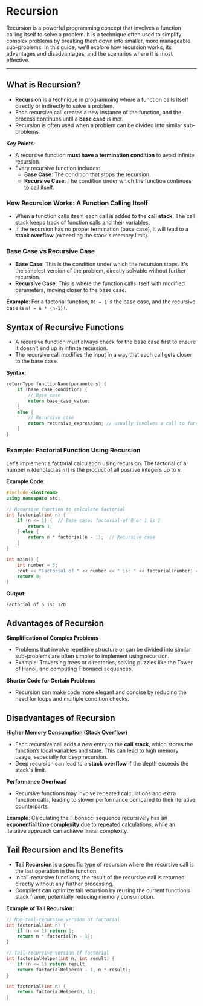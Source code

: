 # Recursion

Recursion is a powerful programming concept that involves a function calling itself to solve a problem. It is a technique often used to simplify complex problems by breaking them down into smaller, more manageable sub-problems. In this guide, we'll explore how recursion works, its advantages and disadvantages, and the scenarios where it is most effective.

***

## **What is Recursion?**

* **Recursion** is a technique in programming where a function calls itself directly or indirectly to solve a problem.
* Each recursive call creates a new instance of the function, and the process continues until a **base case** is met.
* Recursion is often used when a problem can be divided into similar sub-problems.

**Key Points**:

* A recursive function **must have a termination condition** to avoid infinite recursion.
* Every recursive function includes:
  * **Base Case**: The condition that stops the recursion.
  * **Recursive Case**: The condition under which the function continues to call itself.

### **How Recursion Works: A Function Calling Itself**

* When a function calls itself, each call is added to the **call stack**. The call stack keeps track of function calls and their variables.
* If the recursion has no proper termination (base case), it will lead to a **stack overflow** (exceeding the stack's memory limit).

### **Base Case vs Recursive Case**

* **Base Case**: This is the condition under which the recursion stops. It's the simplest version of the problem, directly solvable without further recursion.
* **Recursive Case**: This is where the function calls itself with modified parameters, moving closer to the base case.

**Example**: For a factorial function, `0! = 1` is the base case, and the recursive case is `n! = n * (n-1)!`.

## **Syntax of Recursive Functions**

* A recursive function must always check for the base case first to ensure it doesn’t end up in infinite recursion.
* The recursive call modifies the input in a way that each call gets closer to the base case.

**Syntax**:

```cpp
returnType functionName(parameters) {
    if (base_case_condition) {
        // Base case
        return base_case_value;
    }
    else {
        // Recursive case
        return recursive_expression; // Usually involves a call to functionName
    }
}
```

### **Example: Factorial Function Using Recursion**

Let's implement a factorial calculation using recursion. The factorial of a number `n` (denoted as `n!`) is the product of all positive integers up to `n`.

**Example Code**:

```cpp
#include <iostream>
using namespace std;

// Recursive function to calculate factorial
int factorial(int n) {
    if (n <= 1) {  // Base case: factorial of 0 or 1 is 1
        return 1;
    } else {
        return n * factorial(n - 1);  // Recursive case
    }
}

int main() {
    int number = 5;
    cout << "Factorial of " << number << " is: " << factorial(number) << endl;
    return 0;
}
```

**Output**:

```
Factorial of 5 is: 120
```

## **Advantages of Recursion**

**Simplification of Complex Problems**

* Problems that involve repetitive structure or can be divided into similar sub-problems are often simpler to implement using recursion.
* Example: Traversing trees or directories, solving puzzles like the Tower of Hanoi, and computing Fibonacci sequences.

**Shorter Code for Certain Problems**

* Recursion can make code more elegant and concise by reducing the need for loops and multiple condition checks.

## **Disadvantages of Recursion**

**Higher Memory Consumption (Stack Overflow)**

* Each recursive call adds a new entry to the **call stack**, which stores the function’s local variables and state. This can lead to high memory usage, especially for deep recursion.
* Deep recursion can lead to a **stack overflow** if the depth exceeds the stack's limit.

**Performance Overhead**

* Recursive functions may involve repeated calculations and extra function calls, leading to slower performance compared to their iterative counterparts.

**Example**: Calculating the Fibonacci sequence recursively has an **exponential time complexity** due to repeated calculations, while an iterative approach can achieve linear complexity.

## **Tail Recursion and Its Benefits**

* **Tail Recursion** is a specific type of recursion where the recursive call is the last operation in the function.
* In tail-recursive functions, the result of the recursive call is returned directly without any further processing.
* Compilers can optimize tail recursion by reusing the current function’s stack frame, potentially reducing memory consumption.

**Example of Tail Recursion**:

```cpp
// Non-tail-recursive version of factorial
int factorial(int n) {
    if (n <= 1) return 1;
    return n * factorial(n - 1);
}

// Tail-recursive version of factorial
int factorialHelper(int n, int result) {
    if (n <= 1) return result;
    return factorialHelper(n - 1, n * result);
}

int factorial(int n) {
    return factorialHelper(n, 1);
}
```
